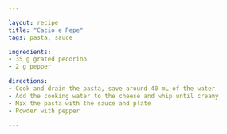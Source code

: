```yaml
---

layout: recipe
title: "Cacio e Pepe"
tags: pasta, sauce

ingredients:
- 35 g grated pecorino
- 2 g pepper

directions:
- Cook and drain the pasta, save around 40 mL of the water
- Add the cooking water to the cheese and whip until creamy
- Mix the pasta with the sauce and plate
- Powder with pepper

---
```

